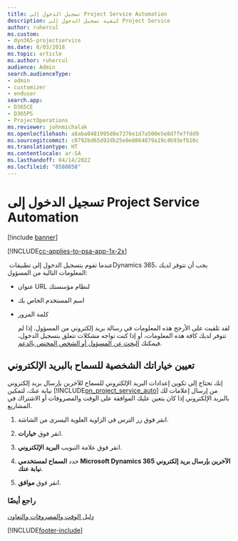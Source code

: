 ```yaml
---
title: تسجيل الدخول إلى Project Service Automation
description: كيفية تسجيل الدخول إلى Project Service
author: ruhercul
ms.custom:
- dyn365-projectservice
ms.date: 8/03/2018
ms.topic: article
ms.author: ruhercul
audience: Admin
search.audienceType:
- admin
- customizer
- enduser
search.app:
- D365CE
- D365PS
- ProjectOperations
ms.reviewer: johnmichalak
ms.openlocfilehash: a8aba0481995d8e7376e1d7a500e5e8d7fe7fdd9
ms.sourcegitcommit: c0792bd65d92db25e0e8864879a19c4b93efb10c
ms.translationtype: HT
ms.contentlocale: ar-SA
ms.lasthandoff: 04/14/2022
ms.locfileid: "8588858"
---
```

# <a name="sign-in-to-project-service-automation"></a>تسجيل الدخول إلى Project Service Automation

[!include [banner](../includes/psa-now-project-operations.md)]

[!INCLUDE[cc-applies-to-psa-app-1x-2x](../includes/cc-applies-to-psa-app-1x-2x.md)]

عندما تقوم بتسجيل الدخول إلى تطبيقات ‏Dynamics 365، يجب أن تتوفر لديك المعلومات التالية من المسؤول:  
  
- عنوان URL لنظام مؤسستك  
  
- اسم المستخدم الخاص بك  
  
- كلمة المرور  
  
  لقد تلقيت على الأرجح هذه المعلومات في رسالة بريد إلكتروني من المسؤول. إذا لم تتوفر لديك كافة هذه المعلومات، أو إذا كنت تواجه مشكلات تتعلق بتسجيل الدخول، فيمكنك [البحث عن المسؤول أو الشخص المختص بالدعم](/dynamics365/customerengagement/on-premises/basics/find-administrator-support).  
  
## <a name="set-your-personal-options-to-allow-email"></a>تعيين خياراتك الشخصية للسماح بالبريد الإلكتروني  
 إنك تحتاج إلى تكوين إعدادات البريد الإلكتروني للسماح للآخرين بإرسال بريد إلكتروني نيابة عنك، لتمكين [!INCLUDE[pn_project_service_auto](../includes/pn-project-service-auto.md)] من إرسال إعلامات لك بالبريد الإلكتروني إذا كان يتعين عليك الموافقة على الوقت والمصروفات أو الاشتراك في المشاريع.  
  
1.  انقر فوق زر الترس في الزاوية العلوية اليسرى من الشاشة.  
  
2.  انقر فوق **خيارات**.  
  
3.  انقر فوق علامة التبويب **البريد الإلكتروني**.  
  
4.  حدد **السماح لمستخدمي Microsoft Dynamics 365 الآخرين بإرسال بريد إلكتروني نيابة عنك**.  
  
5.  انقر فوق **موافق**.  
  
### <a name="see-also"></a>راجع أيضًا  
 [دليل الوقت والمصروفات والتعاون](../psa/time-expense-collaboration-guide.md)


[!INCLUDE[footer-include](../includes/footer-banner.md)]
